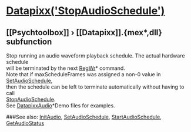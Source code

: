 # [Datapixx('StopAudioSchedule')](Datapixx-StopAudioSchedule) 
## [[Psychtoolbox]] &#8250; [[Datapixx]].{mex*,dll} subfunction


Stop running an audio waveform playback schedule. The actual hardware schedule  
will be terminated by the next [RegWr](RegWr)\* command.  
Note that if maxScheduleFrames was assigned a non-0 value in [SetAudioSchedule](SetAudioSchedule),  
then the schedule can be left to terminate automatically without having to call  
[StopAudioSchedule](StopAudioSchedule).  
See [DatapixxAudio](DatapixxAudio)\*Demo files for examples.  
  


###See also:
[InitAudio](Datapixx-InitAudio), [SetAudioSchedule](Datapixx-SetAudioSchedule), [StartAudioSchedule](Datapixx-StartAudioSchedule), [GetAudioStatus](Datapixx-GetAudioStatus)
